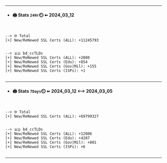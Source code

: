 

---
- #### 🖨️ **Stats** `24Hr`⏲️ ➼ 2024_03_12
```console


--> 🌐 Total
[+] New/ReNewed SSL Certs (ALL): +11245793


--> 🇧🇩 bd_ccTLDs
[+] New/ReNewed SSL Certs (ALL): +2080
[+] New/ReNewed SSL Certs (Edu): +854
[+] New/ReNewed SSL Certs (Gov|Mil): +155
[+] New/ReNewed SSL Certs (ISPs): +1


```

---
- #### 🖨️ **Stats** `7Days`⏲️ ➼ 2024_03_12 <--> 2024_03_05
```console


--> 🌐 Total
[+] New/ReNewed SSL Certs (ALL): +69799327


--> 🇧🇩 bd_ccTLDs
[+] New/ReNewed SSL Certs (ALL): +12006
[+] New/ReNewed SSL Certs (Edu): +4287
[+] New/ReNewed SSL Certs (Gov|Mil): +801
[+] New/ReNewed SSL Certs (ISPs): +6


```

---

